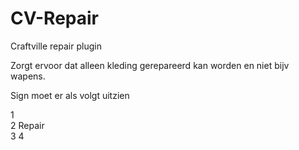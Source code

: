 # CV-Repair
Craftville repair plugin

Zorgt ervoor dat alleen kleding gerepareerd kan worden en niet bijv wapens.

Sign moet er als volgt uitzien

1                            
2          Repair          
3
4                          

